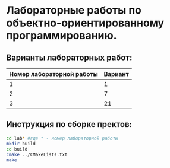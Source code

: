 # Лабораторные работы по объектно-ориентированному программированию.
## Варианты лабораторных работ:
| Номер лабораторной работы | Вариант |
|---------------------------|---------|
|              1            |    1    |
|              2            |    7    |
|              3            |    21   |
## Инструкция по сборке пректов:
```sh
cd lab* #где * - номер лабораторной работы
mkdir build
cd build
cmake ../CMakeLists.txt
make
```
